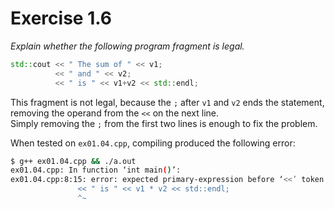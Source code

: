 # Exercise 1.6
_Explain whether the following program fragment is legal._

``` c++
std::cout << " The sum of " << v1;
          << " and " << v2;
          << " is " << v1+v2 << std::endl;
```
This fragment is not legal, because the `;` after `v1` and `v2` ends the statement, removing the operand from the `<<` on the next line.  
Simply removing the `;` from the first two lines is enough to fix the problem.

When tested on `ex01.04.cpp`, compiling produced the following error:
``` bash
$ g++ ex01.04.cpp && ./a.out
ex01.04.cpp: In function ‘int main()’:
ex01.04.cpp:8:15: error: expected primary-expression before ‘<<’ token
               << " is " << v1 * v2 << std::endl;
               ^~
```